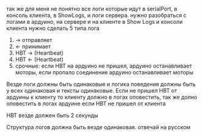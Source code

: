 



так же для меня не понятно все логи которые идут в serialPort, в консоль клиента, в ShowLogs, и логи сервера.
нужно разобраться с логами в ардуино, на сервере и на клиенте в Show Logs и консоли клиента
нужно сделать 5 типа лога
1) -> отправляет
2) <- принимает
3) HBT -> (Heartbeat)
4) HBT <- (Heartbeat)
5) срочные: если HBT на ардуино не пришел, ардуино останавливает моторы, если пропало соединение ардуино останавливает моторы

Везде логи должны быть одинаковые и логика поведения должны быть у всех одинаковая и тексты одинаковые.
Если не пришел HBT от ардуины к клиенту то клиенту должно в логах оповестить, так же долно оповестить в логах ардуине если HBT не пришел от клиента

HBT везде должен быть 2 секунды

Структура логов должна быть везде одинаковая. отвечай на русском